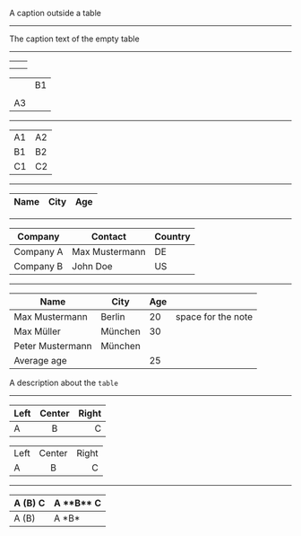 A caption outside a table

* * *

The caption text of the empty table

* * *

|  |  |
|--|--|
|  |  |
|  |  |

|    |    |
|----|----|
|    | B1 |
|    |    |
| A3 |    |

* * *

|    |    |
|----|----|
| A1 | A2 |
| B1 | B2 |
| C1 | C2 |

* * *

| Name | City | Age |
|------|------|-----|

* * *

| Company   | Contact        | Country |
|-----------|----------------|---------|
| Company A | Max Mustermann | DE      |
| Company B | John Doe       | US      |

* * *

| Name             | City    | Age |                    |
|------------------|---------|-----|--------------------|
| Max Mustermann   | Berlin  | 20  | space for the note |
| Max Müller       | München | 30  |                    |
| Peter Mustermann | München |     |                    |
| Average age      |         | 25  |                    |

A description about the `table`

* * *

| Left | Center | Right |
|:-----|:------:|------:|
| A    | B      | C     |

|      |        |       |
|:-----|:------:|------:|
| Left | Center | Right |
| A    | B      | C     |

* * *

| A (B) C | A \*\*B\** C |
|---------|--------------|
| A (B)   | A \*B*       |